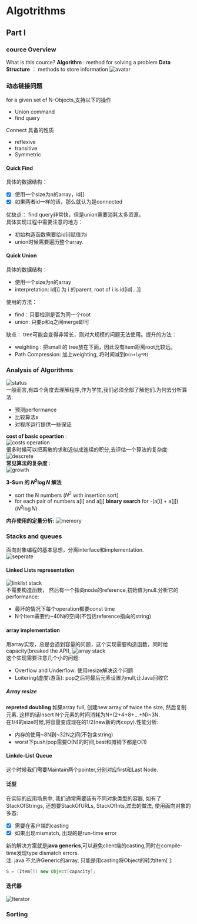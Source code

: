 # Algotrithms

## Part I

### cource Overview 

What is this cource?
**Algorithm** : method for solving a problem
**Data Structure** ： methods to store information 
![avatar](figure/1-1.PNG)

### 动态链接问题
for a given set of N-Objects,支持以下的操作<br>
* Union command
* find query

Connect 具备的性质<br>
* reflexive 
* transitive
* Symmetric

#### Quick Find
具体的数据结构： 
- [x] 使用一个size为n的array，id[]
- [x] 如果两者id一样的话，那么就认为是connected

优缺点： find query非常快，但是union需要消耗太多资源。<br>
具体实现过程中需要注意的地方：
* 初始构造函数需要给id[i]赋值为i
* union时候需要遍历整个array.

#### Quick Union
具体的数据结构：
- 使用一个size为n的array
- interpretation: id[i] 为 i 的parent, root of i is id[id[...]]

使用的方法：
- find：只要检测是否为同一个root
- union: 只要p和q之间merge即可

缺点： tree可能会变得非常长，则对大规模的问题无法使用。提升的方法：
- weighting : 把small 的 tree放在下面，因此没有item距离root比较远。
- Path Compression: 加上weighting, 将时间减到`O(n+lg*M)`

### Analysis of Algorithms

![status](figure/3-1.png)<br>
一般而言,有四个角度去理解程序,作为学生,我们必须全部了解他们.为何去分析算法:

* 预测performance
* 比较算法s
* 对程序运行提供一些保证

**cost of basic opeartion**  :<br>
![costs operation](figure/3-2.png)<br>
很多时候可以把离散的求和近似成连续的积分,去评估一个算法的复杂度:<br>
![descrete](figure/3-3.png)<br>
**常见算法的复杂度** :<br>
![growth](figure/3-4.png)<br>

**3-Sum 的 $N^2 \log N$ 解法**

* sort the N numbers ($N^2$ with insertion sort)
* for each pair of numbers a[i] and a[j] **binary search** for -(a[i] + a[j]) ($N^2 \log N$)

**内存使用的定量分析:**
![memory](figure/3-5.png)<br>

### Stacks and queues

面向对象编程的基本思想，分离interface和implementation.<br>
![seperate](figure/4-1.png)<br>

#### Linked Lists representation

![linklist stack](figure/4-2.png)<br>
不需要构造函数， 然后有一个指向node的reference,初始值为null.分析它的performance:

- 最坏的情况下每个operation都要const time
- N个Item需要约~40N的空间(不包括reference指向的string)

#### array implementation

用array实现，总是会遇到容量的问题，这个实现需要构造函数，同时给capacity(breaked the API),
![array stack](figure/4-3.png)<br>
这个实现需要注意几个小的问题:
- Overflow and Underflow: 使用resize解决这个问题
- Loitering(虚度\游荡): pop之后将最后元素设置为null,让Java回收它

##### Array resize
**repreted doubling** 如果array full, 创建new array of twice the size, 然后复制元素. 这样的话Insert N个元素的时间消耗为N+(2+4+8+...+N)~3N.<br>
在1/4的size时候,将容量变成现在的1/2(new新的再copy).性能分析:
- 内存的使用~8N到~32N之间(不包含string)
- worst下push/pop需要O(N)的时间,best和摊销下都是O(1)

#### Linkde-List Queue
这个时候我们需要Maintain两个pointer,分别对应first和Last Node.

#### 泛型
在实际的应用场景中, 我们通常需要装有不同对象类型的容器, 如有了StackOfStrings, 还想要StackOfURLs, StackOfInts,过去的做法, 使用面向对象的多态:
- [x] 需要在客户端的casting
- [x] 如果出现mismatch, 出现的是run-time error

新的解决方案就是**java generics**,可以避免client端的casting,同时在compile-time发现type dismatch errors.<br>
注: java 不允许Generic的array, 只能是用casting将Object的转为Item[ ]:<br>
```Java
S = (Item[]) new Object[capacity];
```

#### 迭代器
![Iterator](figure/4-4.png)<br>

### Sorting
